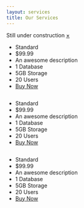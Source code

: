 ```yaml
---
layout: services
title: Our Services
---
```

<div data-alert class="alert-box alert radius">
  Still under construction
  <a href="#" class="close">&times;</a>
</div>

<div class="row" data-equalizer>
	<div class="large-4 columns">
  	<ul class="pricing-table">
      <li class="title">Standard</li>
      <li class="price">$99.99</li>
      <li class="description">An awesome description</li>
      <li class="bullet-item">1 Database</li>
      <li class="bullet-item">5GB Storage</li>
      <li class="bullet-item">20 Users</li>
      <li class="cta-button"><a class="button" href="#">Buy Now</a></li>
    </ul>
	</div>
	<div class="large-4 columns">
    <ul class="pricing-table">
      <li class="title">Standard</li>
      <li class="price">$99.99</li>
      <li class="description">An awesome description</li>
      <li class="bullet-item">1 Database</li>
      <li class="bullet-item">5GB Storage</li>
      <li class="bullet-item">20 Users</li>
      <li class="cta-button"><a class="button" href="#">Buy Now</a></li>
    </ul>
	</div>
	<div class="large-4 columns">
    <ul class="pricing-table">
      <li class="title">Standard</li>
      <li class="price">$99.99</li>
      <li class="description">An awesome description</li>
      <li class="bullet-item">1 Database</li>
      <li class="bullet-item">5GB Storage</li>
      <li class="bullet-item">20 Users</li>
      <li class="cta-button"><a class="button" href="#">Buy Now</a></li>
    </ul>
	</div>
</div>


